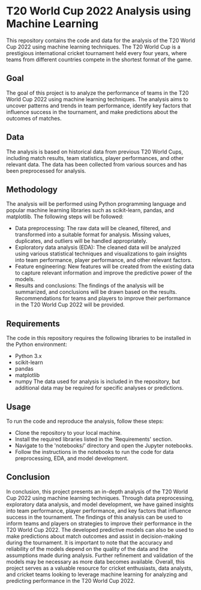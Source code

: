 # T20 World Cup 2022 Analysis using Machine Learning

This repository contains the code and data for the analysis of the T20 World Cup 2022 using machine learning techniques. The T20 World Cup is a prestigious international cricket tournament held every four years, where teams from different countries compete in the shortest format of the game.

## Goal
The goal of this project is to analyze the performance of teams in the T20 World Cup 2022 using machine learning techniques. The analysis aims to uncover patterns and trends in team performance, identify key factors that influence success in the tournament, and make predictions about the outcomes of matches.

## Data
The analysis is based on historical data from previous T20 World Cups, including match results, team statistics, player performances, and other relevant data. The data has been collected from various sources and has been preprocessed for analysis.

## Methodology
The analysis will be performed using Python programming language and popular machine learning libraries such as scikit-learn, pandas, and matplotlib. The following steps will be followed:
* Data preprocessing: The raw data will be cleaned, filtered, and transformed into a suitable format for analysis. Missing values, duplicates, and outliers will be handled appropriately.
* Exploratory data analysis (EDA): The cleaned data will be analyzed using various statistical techniques and visualizations to gain insights into team performance, player performance, and other relevant factors.
* Feature engineering: New features will be created from the existing data to capture relevant information and improve the predictive power of the models.
* Results and conclusions: The findings of the analysis will be summarized, and conclusions will be drawn based on the results. Recommendations for teams and players to improve their performance in the T20 World Cup 2022 will be provided.

## Requirements
The code in this repository requires the following libraries to be installed in the Python environment:
* Python 3.x
* scikit-learn
* pandas
* matplotlib
* numpy
The data used for analysis is included in the repository, but additional data may be required for specific analyses or predictions.

## Usage
To run the code and reproduce the analysis, follow these steps:
- Clone the repository to your local machine.
- Install the required libraries listed in the 'Requirements' section.
- Navigate to the 'notebooks/' directory and open the Jupyter notebooks.
- Follow the instructions in the notebooks to run the code for data preprocessing, EDA, and model development.

## Conclusion
In conclusion, this project presents an in-depth analysis of the T20 World Cup 2022 using machine learning techniques. Through data preprocessing, exploratory data analysis, and model development, we have gained insights into team performance, player performance, and key factors that influence success in the tournament.
The findings of this analysis can be used to inform teams and players on strategies to improve their performance in the T20 World Cup 2022. The developed predictive models can also be used to make predictions about match outcomes and assist in decision-making during the tournament.
It is important to note that the accuracy and reliability of the models depend on the quality of the data and the assumptions made during analysis. Further refinement and validation of the models may be necessary as more data becomes available.
Overall, this project serves as a valuable resource for cricket enthusiasts, data analysts, and cricket teams looking to leverage machine learning for analyzing and predicting performance in the T20 World Cup 2022.
